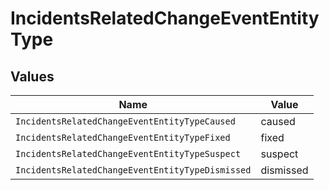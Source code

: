 # IncidentsRelatedChangeEventEntityType


## Values

| Name                                             | Value                                            |
| ------------------------------------------------ | ------------------------------------------------ |
| `IncidentsRelatedChangeEventEntityTypeCaused`    | caused                                           |
| `IncidentsRelatedChangeEventEntityTypeFixed`     | fixed                                            |
| `IncidentsRelatedChangeEventEntityTypeSuspect`   | suspect                                          |
| `IncidentsRelatedChangeEventEntityTypeDismissed` | dismissed                                        |